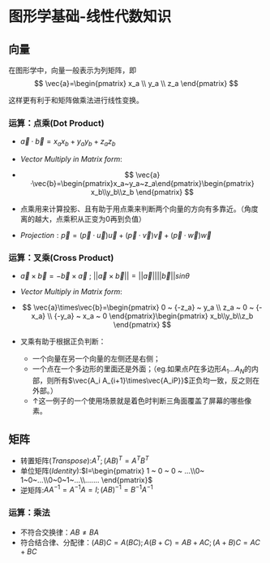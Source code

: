 # 图形学基础-线性代数知识

## 向量

在图形学中，向量一般表示为列矩阵，即
$$
\vec{a}=\begin{pmatrix}
x_a \\ y_a \\ z_a
\end{pmatrix}
$$

这样更有利于和矩阵做乘法进行线性变换。

### 运算：点乘(Dot Product)

-  $\vec{a}·\vec{b}= x_ax_b + y_ay_b+z_a z_b$

- $Vector ~ Multiply ~ in ~ Matrix ~ form:$

- $$
  \vec{a}·\vec{b}=\begin{pmatrix}x_a~y_a~z_a\end{pmatrix}\begin{pmatrix}
  x_b\\y_b\\z_b
  \end{pmatrix}
  $$

- 点乘用来计算投影、且有助于用点乘来判断两个向量的方向有多靠近。（角度离的越大，点乘积从正变为0再到负值）
- $Projection: \vec{p} = (\vec{p}·\vec{u})\vec{u}+ (\vec{p}·\vec{v})\vec{v}+ (\vec{p}·\vec{w})\vec{w}$

### 运算：叉乘(Cross Product)

- $\vec{a}\times\vec{b}=-\vec{b}\times\vec{a}~;~||\vec{a}\times\vec{b}||=||\vec{a}||||\vec{b}||sin\theta$

- $Vector ~ Multiply ~ in ~ Matrix ~ form:$

- $$
  \vec{a}\times\vec{b}=\begin{pmatrix}
  0 ~ {-z_a} ~ y_a \\
  z_a ~ 0 ~ {-x_a} \\
  {-y_a} ~ x_a ~ 0
  \end{pmatrix}\begin{pmatrix}
  x_b\\y_b\\z_b
  \end{pmatrix}
  $$

- 叉乘有助于根据正负判断：

  - 一个向量在另一个向量的左侧还是右侧；
  - 一个点在一个多边形的里面还是外面；（eg.如果点$P$在多边形$A_1...A_N$的内部，则所有$\vec{A_i A_{i+1}\times\vec{A_iP}}$正负均一致，反之则在外部。）
  - ↑这一例子的一个使用场景就是着色时判断三角面覆盖了屏幕的哪些像素。

  

## 矩阵



- 转置矩阵($Transpose$):$A^T;(AB)^T=A^T B^T$
- 单位矩阵($Identity$):$I=\begin{pmatrix} 1 ~ 0 ~ 0 ~ ...\\0~ 1~0~...\\0~0~1~...\\....... \end{pmatrix}$
- 逆矩阵:$AA^{-1}=A^{-1}A=I;(AB)^{-1}=B^{-1}A^{-1}$

### 运算：乘法

- 不符合交换律：$AB≠BA$
- 符合结合律、分配律：$(AB)C=A(BC);A(B+C)=AB+AC;(A+B)C=AC+BC$
